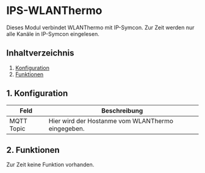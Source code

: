 # IPS-WLANThermo
   Dieses Modul verbindet WLANThermo mit IP-Symcon.
   Zur Zeit werden nur alle Kanäle in IP-Symcon eingelesen.
     
   ## Inhaltverzeichnis
   1. [Konfiguration](#1-konfiguration)
   2. [Funktionen](#2-funktionen)
   
   ## 1. Konfiguration
   
   Feld | Beschreibung
   ------------ | -------------
   MQTT Topic | Hier wird der Hostanme vom WLANThermo eingegeben.
  
   ## 2. Funktionen
   
   Zur Zeit keine Funktion vorhanden.